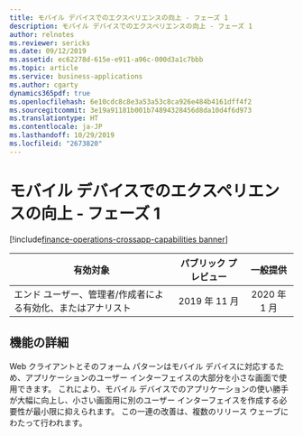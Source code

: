 ```yaml
---
title: モバイル デバイスでのエクスペリエンスの向上 - フェーズ 1
description: モバイル デバイスでのエクスペリエンスの向上 - フェーズ 1
author: relnotes
ms.reviewer: sericks
ms.date: 09/12/2019
ms.assetid: ec62278d-615e-e911-a96c-000d3a1c7bbb
ms.topic: article
ms.service: business-applications
ms.author: cgarty
dynamics365pdf: true
ms.openlocfilehash: 6e10cdc8c8e3a53a53c8ca926e484b4161dff4f2
ms.sourcegitcommit: 3e19a91181b001b74894328456d8da10d4f6d973
ms.translationtype: HT
ms.contentlocale: ja-JP
ms.lasthandoff: 10/29/2019
ms.locfileid: "2673820"
---
```

# <a name="improved-experience-on-mobile-devices--phase-1"></a>モバイル デバイスでのエクスペリエンスの向上 - フェーズ 1
[!include[finance-operations-crossapp-capabilities banner](../includes/finance-operations-crossapp-capabilities.md)]

| 有効対象    |  パブリック プレビュー | 一般提供 | 
| ---------- | :----------: |:----------: |
|エンド ユーザー、管理者/作成者による有効化、またはアナリスト|2019 年 11 月| 2020 年 1 月|






## <a name="feature-details"></a>機能の詳細
<!--feature detail start -->
Web クライアントとそのフォーム パターンはモバイル デバイスに対応するため、アプリケーションのユーザー インターフェイスの大部分を小さな画面で使用できます。 これにより、モバイル デバイスでのアプリケーションの使い勝手が大幅に向上し、小さい画面用に別のユーザー インターフェイスを作成する必要性が最小限に抑えられます。 この一連の改善は、複数のリリース ウェーブにわたって行われます。
<!--feature detail end -->









